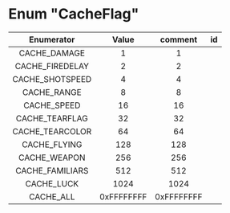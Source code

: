 # Enum "CacheFlag"
|Enumerator|Value|comment|id|
|:--:|:--:|:--:|:--:|
| CACHE_DAMAGE | 1 | 1 |
| CACHE_FIREDELAY | 2 | 2 |
| CACHE_SHOTSPEED | 4 | 4 |
| CACHE_RANGE | 8 | 8 |
| CACHE_SPEED | 16 | 16 |
| CACHE_TEARFLAG | 32 | 32 |
| CACHE_TEARCOLOR | 64 | 64 |
| CACHE_FLYING | 128 | 128 |
| CACHE_WEAPON | 256 | 256 |
| CACHE_FAMILIARS | 512 | 512 |
| CACHE_LUCK | 1024 | 1024 |
| CACHE_ALL | 0xFFFFFFFF | 0xFFFFFFFF |